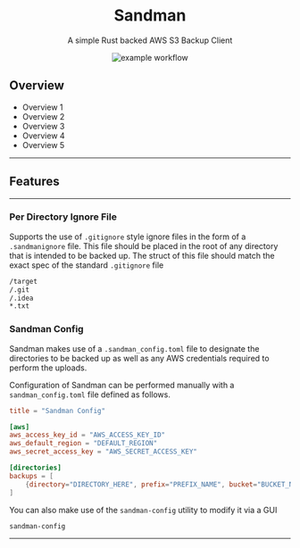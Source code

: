 <div align="center">

# Sandman
A simple Rust backed AWS S3 Backup Client

![example workflow](https://github.com/ameigen/Sandman/actions/workflows/rust.yml/badge.svg)
</div>

<div align="left">


## Overview

* Overview 1
* Overview 2
* Overview 3
* Overview 4
* Overview 5

---
## Features

---

### Per Directory Ignore File

Supports the use of `.gitignore` style ignore files in the form of a `.sandmanignore` file. This file should be placed
in the root of any directory that is intended to be backed up. The struct of this file should match the exact spec of 
the standard `.gitignore` file

```markdown
/target
/.git
/.idea
*.txt
```

### Sandman Config

Sandman makes use of a `.sandman_config.toml` file to designate the directories to be backed up as well as any AWS 
credentials required to perform the uploads.

Configuration of Sandman can be performed manually with a `sandman_config.toml` file defined as follows.

```toml
title = "Sandman Config"

[aws]
aws_access_key_id = "AWS_ACCESS_KEY_ID"
aws_default_region = "DEFAULT_REGION"
aws_secret_access_key = "AWS_SECRET_ACCESS_KEY"

[directories]
backups = [
    {directory="DIRECTORY_HERE", prefix="PREFIX_NAME", bucket="BUCKET_NAME"},
]

```

You can also make use of the `sandman-config` utility to modify it via a GUI
```shell
sandman-config
```
---
</div>
